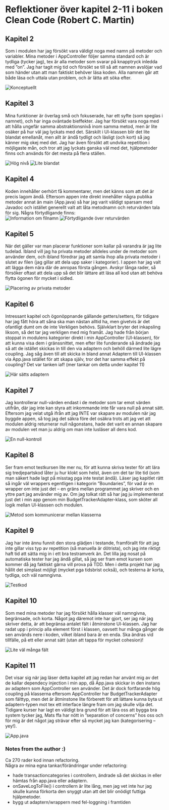 # Reflektioner över kapitel 2-11 i boken Clean Code (Robert C. Martin)

## Kapitel 2
Som i modulen har jag försökt vara väldigt noga med namn på metoder och variabler. Mina metoder i AppController följer samma standard och är tydliga (tycker jag), tex är alla metoder som svarar på knapptryck inledda med ”on”. Jag har tagit mig tid och försökt se till så att namnen avslöjar vad som händer utan att man faktiskt behöver läsa koden. Alla namnen går att både läsa och uttala utan problem, och är lätta att söka efter.  

![Konceptuellt](/docs/academic_images/kapitel2.png)

## Kapitel 3
Mina funktioner är överlag små och fokuserade, har ett syfte (som speglas i namnet), och har inga oväntade bieffekter. Jag har försökt vara noga med att hålla ungefär samma abstraktionsnivå inom samma metod, men är lite osäker på hur väl jag lyckats med det. Särskilt i UI-klassen blir det lite blandat emellanåt, men allt är ändå tydligt och läsligt (och kort) så jag känner mig okej med det. Jag har även försökt att undvika repetition i möjligaste mån, och tror att jag lyckats ganska väl med det, hjälpmetoder finns och används för det mesta på flera ställen.  

![Hög nivå](/docs/academic_images/kapitel3_1.png) ![Lite blandat](/docs/academic_images/kapitel3_2.png)

## Kapitel 4
Koden innehåller oerhört få kommentarer, men det känns som att det är precis lagom ändå. 
Eftersom appen inte direkt innehåller några publika metoder annat än main (App.java) så har jag varit väldigt sparsam med Javadoc och istället generellt valt att låta metodnamn och returvärden tala för sig. Några förtydligande finns:  
![Information om filnamn](/docs/academic_images/kapitel4_1.png) ![Förtydligande över returvärden](/docs/academic_images/kapitel4_2.png)

## Kapitel 5
När det gäller var man placerar funktioner som kallar på varandra är jag lite tudelad. Ibland vill jag ha privata metoder alldeles under de metoder som använder dem, och ibland föredrar jag att samla ihop alla privata metoder i slutet av filen (jag gillar att dela upp saker i kategorier). I appen har jag valt att lägga dem nära där de anropas första gången.
Avskyr långa rader, så försöker oftast att dela upp så det blir lättare att läsa all kod utan att behöva flytta ögonen för mycket i sidled.  

![Placering av privata metoder](/docs/academic_images/kapitel5.png)

## Kapitel 6
Intressant kapitel och ögonöppnande gällande getters/setters, för tidigare har jag fått höra att såna ska man nästan alltid ha, men givetvis är det ofantligt dumt om de inte Verkligen behövs. Självklart bryter det inkapsling liksom, så det tar jag verkligen med mig framåt.
Jag hade från början stoppat in modulens kategorier direkt i min AppController (UI-klassen), för att kunna visa dem i gränssnittet, men efter lite funderande så ändrade jag så att de istället skickas in till den via adaptern och behöll därmed lite lägre coupling.
Jag såg även till att skicka in bland annat Adaptern till UI-klassen via App.java istället för att skapa själv, tror det har samma effekt på coupling? Det var tanken iaf! (mer tankar om detta under kapitel 11)  

![Här sätts adaptern](/docs/academic_images/kapitel6.png)

## Kapitel 7
Jag kontrollerar null-värden endast i de metoder som tar emot värden utifrån, där jag inte kan styra att inkommande inte får vara null på annat sätt. Eftersom jag velat utgå ifrån att jag INTE var skapare av modulen när jag byggde appen, så tog jag det säkra före det osäkra trots att jag vet att modulen aldrig returnerar null någonstans, hade det varit en annan skapare av modulen vet man ju aldrig om man inte lusläser all dens kod.  

![En null-kontroll](/docs/academic_images/kapitel7.png)

## Kapitel 8
Ser fram emot testkursen lite mer nu, för att kunna skriva tester för att lära sig tredjepartskod låter ju hur klokt som helst, även om det tar lite tid (som man säkert hade lagt på misstag pga inte testat ändå). 
Läser jag kapitlet rätt så ingår väl wrappers egentligen i kategorin ”Boundaries”, för vad är en wrapper om inte just det – en gräns mellan programmet jag skriver och en yttre part jag använder mig av. Om jag tolkat rätt så har jag ju implementerat just det i min app genom min BudgetTrackerAdapter-klass, som sköter all logik mellan UI-klassen och modulen.  

![Metod som kommunicerar mellan klasserna](/docs/academic_images/kapitel8.png)

## Kapitel 9
Jag har inte ännu funnit den stora glädjen i testande, framförallt för att jag inte gillar viss typ av repetition (så manuella är dötrista), och jag inte riktigt haft tid att sätta mig in i ett bra testramverk än. Det lilla jag nosat på automatiska tester har jag ändå gillat, så jag ser fram emot kursen som kommer då jag faktiskt gärna vill prova på TDD.
Men i detta projekt har jag hållit det simplast möjligt (mycket pga tidsbrist också), och testerna är korta, tydliga, och väl namngivna.  

![Testkod](/docs/academic_images/kapitel9.png) 

## Kapitel 10
Som med mina metoder har jag försökt hålla klasser väl namngivna, begränsade, och korta. Något jag däremot inte har gjort, ser jag när jag skriver detta, är att begränsa antalet fält i åtminstone UI-klassen. Jag har radat upp i princip alla element först i klassen, oavsett hur många gånger de sen används nere i koden, vilket ibland bara är en enda. Ska ändras vid tillfälle, på ett eller annat sätt (utan att tappa för mycket cohesion)!  

![Lite väl många fält](/docs/academic_images/kapitel10.png)

## Kapitel 11
Det visar sig när jag läser detta kapitel att jag redan har använt mig av det de kallar dependecy injection i min app, då App.java skickar in den instans av adaptern som AppController sen använder. Det är dock fortfarande hög coupling på klasserna eftersom AppController har BudgetTrackerAdapter som fälttyp, men det är åtminstone lite förberett för att lättare kunna byta ut adaptern-typen mot tex ett interface längre fram om jag skulle vilja det.
Tidigare kurser har lagt en väldigt bra grund för att lära oss att bygga bra system tycker jag, Mats ffa har nött in ”separation of concerns” hos oss och för mig är det något jag strävar efter så mycket jag kan (kategorisering – yey!).  

![App.java](/docs/academic_images/kapitel11.png)


### Notes from the author :)
Ca 270 rader kod innan refactoring.  
Några av mina egna tankar/förändringar under refactoring:
-	hade transactioncategories i controllern, ändrade så det skickas in eller hämtas från app.java eller adaptern.
-	onSaveLogToFile() i controllern är lite lång, men jag vet inte hur jag skulle kunna förkorta den snyggt utan att det blir onödigt futtiga hjälpmetoder.
-	bygg ut adaptern/wrappern med fel-loggning i framtiden
